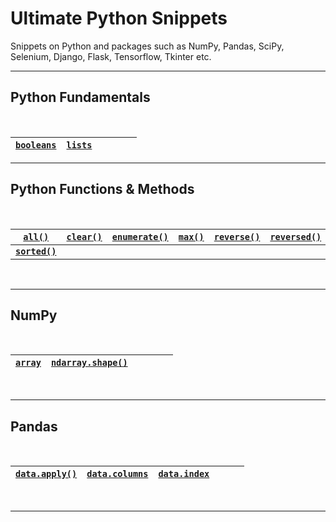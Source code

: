 # Ultimate Python Snippets
Snippets on Python and packages such as NumPy, Pandas, SciPy, Selenium, Django, Flask, Tensorflow, Tkinter etc.

---

## Python Fundamentals

<br>

| **[`booleans`](https://github.com/hevalhazalkurt/Ultimate_Python_Snippets/blob/master/python/python_booleans.md)** | **[`lists`](https://github.com/hevalhazalkurt/Ultimate_Python_Snippets/blob/master/python/python_lists.md)** | | | | |
|--|--|--|--|--|--|

---

## Python Functions & Methods

<br>

| **[`all()`](https://github.com/hevalhazalkurt/Ultimate_Python_Snippets/blob/master/python/python_all.md)** | **[`clear()`]()** | **[`enumerate()`](https://github.com/hevalhazalkurt/Ultimate_Python_Snippets/blob/master/python/python_enumerate.md)** | **[`max()`](https://github.com/hevalhazalkurt/Ultimate_Python_Snippets/blob/master/python/python_max.md)** | **[`reverse()`](https://github.com/hevalhazalkurt/Ultimate_Python_Snippets/blob/master/python/python_reverse.md)** | **[`reversed()`](https://github.com/hevalhazalkurt/Ultimate_Python_Snippets/blob/master/python/python_reversed.md)** |
|--|--|--|--|--|--|
|**[`sorted()`](https://github.com/hevalhazalkurt/Ultimate_Python_Snippets/blob/master/python/python_sorted.md)**| | | | | |

<br>

---

## NumPy

<br>

| **[`array`](https://github.com/hevalhazalkurt/Ultimate_Python_Snippets/blob/master/numpy/numpy_array.md)** | **[`ndarray.shape()`](https://github.com/hevalhazalkurt/Ultimate_Python_Snippets/blob/master/numpy/numpy_shape.md)** | | | | |
|--|--|--|--|--|--|


<br>

---


## Pandas

<br>

| **[`data.apply()`](https://github.com/hevalhazalkurt/Ultimate_Python_Snippets/blob/master/pandas/pandas_apply.md)** | **[`data.columns`](https://github.com/hevalhazalkurt/Ultimate_Python_Snippets/blob/master/pandas/pandas_columns.md)** | **[`data.index`](https://github.com/hevalhazalkurt/Ultimate_Python_Snippets/blob/master/pandas/pandas_index.md)** | | | |
|--|--|--|--|--|--|


<br>

---
